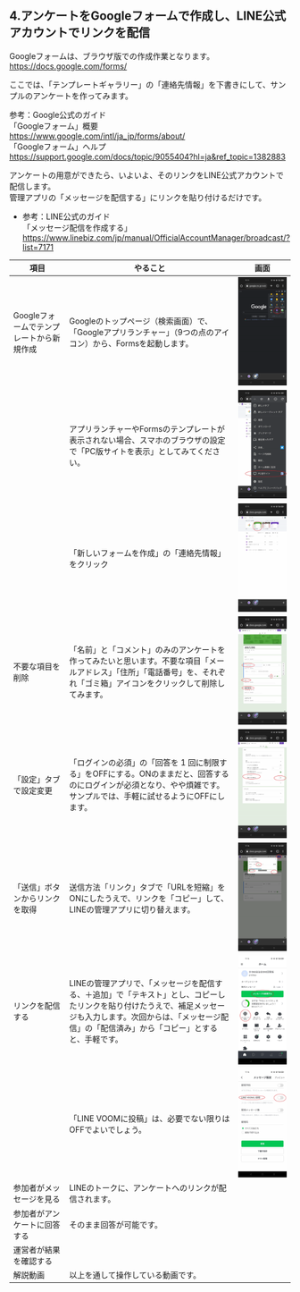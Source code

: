 ## 4.アンケートをGoogleフォームで作成し、LINE公式アカウントでリンクを配信
Googleフォームは、ブラウザ版での作成作業となります。  
https://docs.google.com/forms/  
  
ここでは、「テンプレートギャラリー」の「連絡先情報」を下書きにして、サンプルのアンケートを作ってみます。  
  
参考：Google公式のガイド  
「Googleフォーム」概要  
https://www.google.com/intl/ja_jp/forms/about/  
「Googleフォーム」ヘルプ  
https://support.google.com/docs/topic/9055404?hl=ja&ref_topic=1382883  
  
アンケートの用意ができたら、いよいよ、そのリンクをLINE公式アカウントで配信します。  
管理アプリの「メッセージを配信する」にリンクを貼り付けるだけです。  
- 参考：LINE公式のガイド  
「メッセージ配信を作成する」  
https://www.linebiz.com/jp/manual/OfficialAccountManager/broadcast/?list=7171  

|項目|やること|画面|
|---|---|---|
|Googleフォームでテンプレートから新規作成|Googleのトップページ（検索画面）で、「Googleアプリランチャー」（9つの点のアイコン）から、Formsを起動します。|<img src="images/4_images/4_01.jpg" alt="image">|
||アプリランチャーやFormsのテンプレートが表示されない場合、スマホのブラウザの設定で「PC版サイトを表示」としてみてください。|<img src="images/4_images/4_02.jpg" alt="image">|
||「新しいフォームを作成」の「連絡先情報」をクリック|<img src="images/4_images/4_03.jpg" alt="image">|
|不要な項目を削除|「名前」と「コメント」のみのアンケートを作ってみたいと思います。不要な項目「メールアドレス」「住所」「電話番号」を、それぞれ「ゴミ箱」アイコンをクリックして削除してみます。|<img src="images/4_images/4_04.jpg" alt="image">|
|「設定」タブで設定変更|「ログインの必須」の「回答を 1 回に制限する」をOFFにする。ONのままだと、回答するのにログインが必須となり、やや煩雑です。サンプルでは、手軽に試せるようにOFFにします。|<img src="images/4_images/4_05.jpg" alt="image">|
|「送信」ボタンからリンクを取得|送信方法「リンク」タブで「URLを短縮」をONにしたうえで、リンクを「コピー」して、LINEの管理アプリに切り替えます。|<img src="images/4_images/4_06.jpg" alt="image">|
|リンクを配信する|LINEの管理アプリで、「メッセージを配信する、＋追加」で「テキスト」とし、コピーしたリンクを貼り付けたうえで、補足メッセージも入力します。次回からは、「メッセージ配信」の「配信済み」から「コピー」とすると、手軽です。|<img src="images/4_images/4_07.jpg" alt="image">|
||「LINE VOOMに投稿」は、必要でない限りはOFFでよいでしょう。|<img src="images/4_images/4_08.jpg" alt="image">|
|参加者がメッセージを見る|LINEのトークに、アンケートへのリンクが配信されます。||
|参加者がアンケートに回答する|そのまま回答が可能です。||
|運営者が結果を確認する|||
|解説動画|以上を通して操作している動画です。||